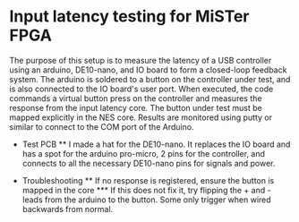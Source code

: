 # Input latency testing for MiSTer FPGA
The purpose of this setup is to measure the latency of a USB controller using an arduino, DE10-nano, and IO board to form a closed-loop feedback system. The arduino is soldered to a button on the controller under test, and is also connected to the IO board's user port. When executed, the code commands a virtual button press on the controller and measures the response from the input latency core. The button under test must be mapped explicitly in the NES core. Results are monitored using putty or similar to connect to the COM port of the Arduino.

* Test PCB 
** I made a hat for the DE10-nano. It replaces the IO board and has a spot for the arduino pro-micro, 2 pins for the controller, and connects to all the necessary DE10-nano pins for signals and power.

* Troubleshooting
** If no response is registered, ensure the button is mapped in the core
*** If this does not fix it, try flipping the + and - leads from the arduino to the button. Some only trigger when wired backwards from normal.
